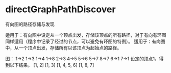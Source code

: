 # directGraphPathDiscover
有向图的路径存储与发现

适用于：有向图中设定从一个顶点出发，存储该顶点的所有路径，对于有向有环图同样适用（程序中记录了经过的节点，可以避免有环图的特例）。
适用于：有向图中，从一个顶点出发，存储所有以该顶点为起始点的路径。

图：
1->2
1->3
1->4
1->8
2->3
4->5
5->6
5->7
8->7
6->1
7->1
设定的顶点1，得到以下结果。
[1, 2]
[1, 3]
[1, 4, 5, 6]
[1, 8, 7]
